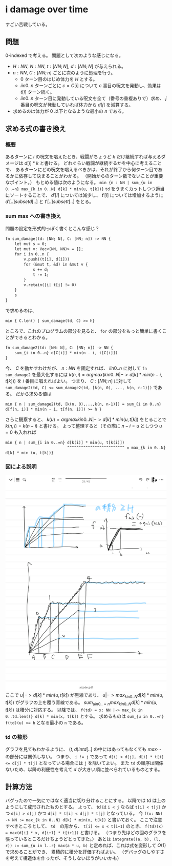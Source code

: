 # i damage over time
すごい苦戦している。
## 問題
0-indexed で考える。
問題として次のような感じになる。
- $H: NN$, $N: NN$, $t: [NN; N]$, $d: [NN; N]$ が与えられる。
- $n: NN$, $C:[NN; n]$ ごとに次のように処理を行う。
    - $0$ ターン目のはじめ体力を $H$ とする。
    - $i in 0..n$ ターンごとに $c = C[i]$ について $c$ 番目の呪文を発動し、効果は $t[i]$ ターン続く。
    - $i in 0..n$ ターン目に発動している呪文を全て（番号の重複ありで）求め、 $j$ 番目の呪文が発動していれば体力から $d[j]$ を減算する。
- 求めるのは体力が $0$ 以下となるような最小の $n$ である。
## 求める式の書き換え
### 概要
あるターンに $i$ の呪文を唱えたとき、戦闘がちょうど $k$ だけ継続すれば与えるダメージは $d[i] * k$ と書ける。
どれぐらい戦闘が継続するかを中心に考えることで、
あるターンにどの呪文を唱えるべきかは、それが終了から何ターン目であるかに依存して決まることがわかる。
（開始からのターン数でないことが重要なポイント。）
もとめる値は次のようになる。
`min {n : NN | sum_{u in 0..=n} max_{k in 0..N} d[k] * min(u, t[k])}`
`td` をうまくカットしつつ適当にソートすることで、
$d'[i]$ については減少し、 $t'[i]$ については増加するように $d'[..] subset d[..]$ と $t'[..] subset t[..]$ をとる。

### sum max への書き換え
問題の設定を形式的っぽく書くとこんな感じ？
```
fn sum_damage(td: [NN; N], C: [NN; n]) -> NN {
    let mut s = 0;
    let mut v: Vec<(NN, NN)> = [];
    for i in 0..n {
        v.push((t[i], d[i]))
        for (&mut t, &d) in &mut v {
            s += d;
            t -= 1;
        }
        v.retain(|i| t[i] != 0)
    }
    s
}
```
で求めるのは、
```
min { C.len() | sum_damage(td, C) >= h}
```
ところで、これのプログラムの部分を見ると、 `for` の部分をもっと簡単に書くことができるとわかる。

```
fn sum_damage2(td: [NN: N], C: [NN; n]) -> NN {
    sum_{i in 0..n} d[C[i]] * min(n - i, t[C[i]])
}
```
今、 $C$ を動かすわけだが、 $n: NN$ を固定すれば、 $i in 0..n$ に対して `fn sum_damage2` を最大化するには $k(n, i) = argmax (k in 0..N |-> d[k] * min(n-i, t[k]))$ を $i$ 番目に唱えればよい。
つまり、 $C: [NN; n]$ に対して `sum_damage2(td, C) <= sum_damage2(td, [k(n, 0), ..., k(n, n-1)])` である。
だから求める値は
```
min { n | sum_damage2(td, [k(n, 0),...,k(n, n-1)]) = sum_{i in 0..n} d[f(n, i)] * min(n - i, t[f(n, i)]) >= h }
```
さらに観察すると、 $k(u) = argmax k in 0..N |-> d[k] * min(u, t[k])$ をとることで $k(n, i) = k(n - i)$ と書ける。
よって整理すると（その際に $n-i= u$ としつつ $u = 0$ も入れれば
```
min { n | sum_{i in 0..=n} d[k(i)] * min(u, t[k(i)])
                           ^^^^^^^^^^^^^^^^^^^^^^^^^ = max_{k in 0..N} d[k] * min (u, t[k])}
```

### 図による説明
![関数として](DP_20240421_1623.png)
ここで $u |-> d[k] * min(u, t[k])$ が黒線であり、 $u |-> max_{k in 0..N} d[k] * min(u, t[k])$ がグラフの上を覆う青線である。
$sum_{u in 0..=n} max_{k in 0..N} d[k] * min(u, t[k])$ は積分に対応する。
以降では、
`f(td) = x: NN |-> max_{k in 0..td.len()} d[k] * min(x, t[k])`
とする。
求めるものは `sum_{u in 0..=n} f(td)(u) >= h` となる最小の `n` である。

### td の整形
グラフを見てもわかるように、 $(t,d) in td[..]$ の中にはあってもなくても $max_{} \cdots$ の部分には関係しない。
つまり、 `i != j` であって `d[i] < d[j], d[i] * t[i] <= d[j] * t[j]` となっている場合には `j` を除いてよい。
また `td` の順序は関係ないため、以降の利便性を考えて $d$ が大きい順に並べられているものとする。

## 計算方法
バグったので一気にではなく適当に切り分けることにする。
以降では td は上のようにして成形されたものとする。
よって、 td は `i < j` ならば `t[i] < t[j]` かつ `d[i] > d[j]` かつ `d[i] * t[i] < d[j] * t[j]` となっている。
今 `f(x: NN) -> NN := max_{k in 0..N} d[k] * min(x, t[k])` と書いておく。
ここで注意すべきところとして、
`td`　の形から、
`t[i] <= x < t[i+1]` のとき、 `f(td)(x) = max(d[i] * x, d[i+1] * t[i+1])` と書ける。
（つまり先ほどの図のグラフを張っているところだけちょうどとってきた。）
あとは `integrate((a, b), (l, r)) := sum_{u in l..r} max(a * u, b)` と定めれば、これは式を変形して $O(1)$ で求めることができ、
累積的に積分を評価すればよい。
（デバッグのしやすさを考えて構造体を作ったが、そうしないほうがいいかも）
